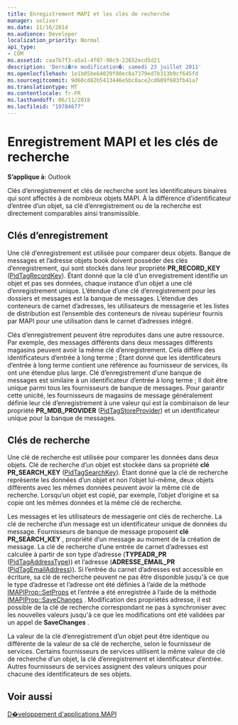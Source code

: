 ```yaml
---
title: Enregistrement MAPI et les clés de recherche
manager: soliver
ms.date: 11/16/2014
ms.audience: Developer
localization_priority: Normal
api_type:
- COM
ms.assetid: caa7b7f3-a5a1-4f07-98c9-22652ecd5d21
description: 'Derni�re modification�: samedi 23 juillet 2011'
ms.openlocfilehash: 1e1b05be64029f80ec8a7379ed7b313b9cf645fd
ms.sourcegitcommit: 9d60cd82b5413446e5bc8ace2cd689f683fb41a7
ms.translationtype: MT
ms.contentlocale: fr-FR
ms.lasthandoff: 06/11/2018
ms.locfileid: "19784677"
---
```

# <a name="mapi-record-and-search-keys"></a>Enregistrement MAPI et les clés de recherche

  
  
**S’applique à**: Outlook 
  
Clés d’enregistrement et clés de recherche sont les identificateurs binaires qui sont affectés à de nombreux objets MAPI. À la différence d’identificateur d’entrée d’un objet, sa clé d’enregistrement ou de la recherche est directement comparables ainsi transmissible. 
  
## <a name="record-keys"></a>Clés d’enregistrement

Une clé d’enregistrement est utilisée pour comparer deux objets. Banque de messages et l’adresse objets book doivent posséder des clés d’enregistrement, qui sont stockés dans leur propriété **PR_RECORD_KEY** ([PidTagRecordKey](pidtagrecordkey-canonical-property.md)). Étant donné que la clé d’un enregistrement identifie un objet et pas ses données, chaque instance d’un objet a une clé d’enregistrement unique. L’étendue d’une clé d’enregistrement pour les dossiers et messages est la banque de messages. L’étendue des conteneurs de carnet d’adresses, les utilisateurs de messagerie et les listes de distribution est l’ensemble des conteneurs de niveau supérieur fournis par MAPI pour une utilisation dans le carnet d’adresses intégré.
  
Clés d’enregistrement peuvent être reproduites dans une autre ressource. Par exemple, des messages différents dans deux messages différents magasins peuvent avoir la même clé d’enregistrement. Cela diffère des identificateurs d’entrée à long terme ; Étant donné que les identificateurs d’entrée à long terme contient une référence au fournisseur de services, ils ont une étendue plus large. Clé d’enregistrement d’une banque de messages est similaire à un identificateur d’entrée à long terme ; Il doit être unique parmi tous les fournisseurs de banque de messages. Pour garantir cette unicité, les fournisseurs de magasins de message généralement définie leur clé d’enregistrement à une valeur qui est la combinaison de leur propriété **PR_MDB_PROVIDER** ([PidTagStoreProvider](pidtagstoreprovider-canonical-property.md)) et un identificateur unique pour la banque de messages.
  
## <a name="search-keys"></a>Clés de recherche

Une clé de recherche est utilisée pour comparer les données dans deux objets. Clé de recherche d’un objet est stockée dans sa propriété **clé PR_SEARCH_KEY** ([PidTagSearchKey](pidtagsearchkey-canonical-property.md)). Étant donné que la clé de recherche représente les données d’un objet et non l’objet lui-même, deux objets différents avec les mêmes données peuvent avoir la même clé de recherche. Lorsqu’un objet est copié, par exemple, l’objet d’origine et sa copie ont les mêmes données et la même clé de recherche.
  
Les messages et les utilisateurs de messagerie ont clés de recherche. La clé de recherche d’un message est un identificateur unique de données du message. Fournisseurs de banque de message proposent **clé PR_SEARCH_KEY** , propriété d’un message au moment de la création de message. La clé de recherche d’une entrée de carnet d’adresses est calculée à partir de son type d’adresse (**TYPEADR_PR** ([PidTagAddressType](pidtagaddresstype-canonical-property.md))) et l’adresse (**ADRESSE_EMAIL_PR** ([PidTagEmailAddress](pidtagemailaddress-canonical-property.md))). Si l’entrée du carnet d’adresses est accessible en écriture, sa clé de recherche peuvent ne pas être disponible jusqu'à ce que le type d’adresse et l’adresse ont été définies à l’aide de la méthode [IMAPIProp::SetProps](imapiprop-setprops.md) et l’entrée a été enregistrée à l’aide de la méthode [IMAPIProp::SaveChanges](imapiprop-savechanges.md) . Modification des propriétés adresse, il est possible de la clé de recherche correspondant ne pas à synchroniser avec les nouvelles valeurs jusqu'à ce que les modifications ont été validées par un appel de **SaveChanges** . 
  
La valeur de la clé d’enregistrement d’un objet peut être identique ou différente de la valeur de sa clé de recherche, selon le fournisseur de services. Certains fournisseurs de services utilisent la même valeur de clé de recherche d’un objet, la clé d’enregistrement et identificateur d’entrée. Autres fournisseurs de services assignent des valeurs uniques pour chacune des identificateurs de ses objets. 
  
## <a name="see-also"></a>Voir aussi



[D�veloppement d'applications MAPI](mapi-application-development.md)

